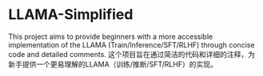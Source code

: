 # LLAMA-Simplified
This project aims to provide beginners with a more accessible implementation of the LLAMA (Train/Inference/SFT/RLHF) through concise code and detailed comments.
这个项目旨在通过简洁的代码和详细的注释，为新手提供一个更易理解的LLAMA（训练/推断/SFT/RLHF）的实现。
